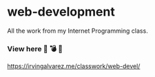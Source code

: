 # web-development
All the work from my Internet Programming class.
 
### View here :crystal_ball: :bomb: :game_die:
https://irvingalvarez.me/classwork/web-devel/
